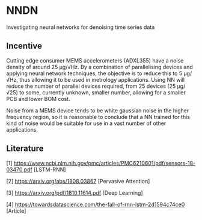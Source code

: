 # NNDN
Investigating neural networks for denoising time series data

## Incentive

Cutting edge consumer MEMS accelerometers (ADXL355) have a noise density of around 25 μg/√Hz. By a combination of parallelising devices and applying neural network techniques, the objective is to reduce this to 5 μg/√Hz, thus allowing it to be used in metrology applications. Using NN will reduce the number of parallel devices required, from 25 devices (25 μg/√25) to some, currently unknown, smaller number, allowing for a smaller PCB and lower BOM cost.

Noise from a MEMS device tends to be white gaussian noise in the higher frequency region, so it is reasonable to conclude that a NN trained for this kind of noise would be suitable for use in a vast number of other applications.

## Literature

[1] https://www.ncbi.nlm.nih.gov/pmc/articles/PMC6210601/pdf/sensors-18-03470.pdf [LSTM-RNN]

[2] https://arxiv.org/abs/1808.03867 [Pervasive Attention]

[3] https://arxiv.org/pdf/1810.11614.pdf [Deep Learning]

[4] https://towardsdatascience.com/the-fall-of-rnn-lstm-2d1594c74ce0 [Article]
